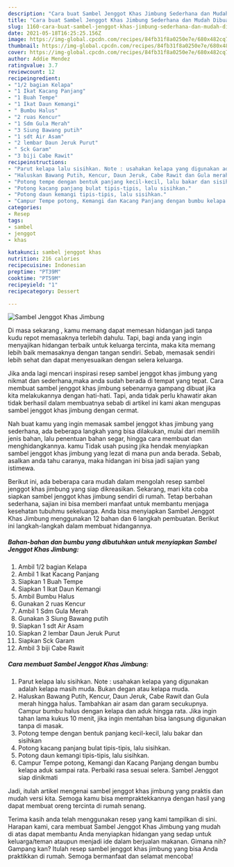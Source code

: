 ```yaml
---
description: "Cara buat Sambel Jenggot Khas Jimbung Sederhana dan Mudah Dibuat"
title: "Cara buat Sambel Jenggot Khas Jimbung Sederhana dan Mudah Dibuat"
slug: 1160-cara-buat-sambel-jenggot-khas-jimbung-sederhana-dan-mudah-dibuat
date: 2021-05-18T16:25:25.156Z
image: https://img-global.cpcdn.com/recipes/84fb31f8a0250e7e/680x482cq70/sambel-jenggot-khas-jimbung-foto-resep-utama.jpg
thumbnail: https://img-global.cpcdn.com/recipes/84fb31f8a0250e7e/680x482cq70/sambel-jenggot-khas-jimbung-foto-resep-utama.jpg
cover: https://img-global.cpcdn.com/recipes/84fb31f8a0250e7e/680x482cq70/sambel-jenggot-khas-jimbung-foto-resep-utama.jpg
author: Addie Mendez
ratingvalue: 3.7
reviewcount: 12
recipeingredient:
- "1/2 bagian Kelapa"
- "1 Ikat Kacang Panjang"
- "1 Buah Tempe"
- "1 Ikat Daun Kemangi"
- " Bumbu Halus"
- "2 ruas Kencur"
- "1 Sdm Gula Merah"
- "3 Siung Bawang putih"
- "1 sdt Air Asam"
- "2 lembar Daun Jeruk Purut"
- " Sck Garam"
- "3 biji Cabe Rawit"
recipeinstructions:
- "Parut kelapa lalu sisihkan. Note : usahakan kelapa yang digunakan adalah kelapa masih muda. Bukan degan atau kelapa muda."
- "Haluskan Bawang Putih, Kencur, Daun Jeruk, Cabe Rawit dan Gula merah hingga halus. Tambahkan air asam dan garam secukupnya. Campur bumbu halus dengan kelapa dan aduk hingga rata. Jika ingin tahan lama kukus 10 menit, jika ingin mentahan bisa langsung digunakan tanpa di masak."
- "Potong tempe dengan bentuk panjang kecil-kecil, lalu bakar dan sisihkan"
- "Potong kacang panjang bulat tipis-tipis, lalu sisihkan."
- "Potong daun kemangi tipis-tipis, lalu sisihkan."
- "Campur Tempe potong, Kemangi dan Kacang Panjang dengan bumbu kelapa aduk sampai rata. Perbaiki rasa sesuai selera. Sambel Jenggot siap dinikmati"
categories:
- Resep
tags:
- sambel
- jenggot
- khas

katakunci: sambel jenggot khas 
nutrition: 216 calories
recipecuisine: Indonesian
preptime: "PT39M"
cooktime: "PT59M"
recipeyield: "1"
recipecategory: Dessert

---
```



![Sambel Jenggot Khas Jimbung](https://img-global.cpcdn.com/recipes/84fb31f8a0250e7e/680x482cq70/sambel-jenggot-khas-jimbung-foto-resep-utama.jpg)

Di masa  sekarang , kamu memang dapat memesan hidangan jadi tanpa kudu repot memasaknya terlebih dahulu. Tapi, bagi anda yang ingin menyajikan hidangan terbaik untuk keluarga tercinta, maka kita memang lebih baik memasaknya dengan tangan sendiri. Sebab, memasak sendiri lebih sehat dan dapat menyesuaikan dengan selera keluarga.

Jika anda lagi mencari inspirasi resep sambel jenggot khas jimbung yang nikmat dan sederhana,maka anda sudah berada di tempat yang tepat. Cara membuat sambel jenggot khas jimbung  sebenarnya gampang dibuat jika kita melakukannya dengan hati-hati. Tapi, anda tidak perlu khawatir akan tidak berhasil dalam membuatnya 
sebab di artikel ini kami akan mengupas sambel jenggot khas jimbung dengan cermat.  



Nah buat kamu yang ingin memasak sambel jenggot khas jimbung yang sederhana, ada beberapa langkah yang bisa dilakukan, mulai dari memilih jenis bahan, lalu penentuan bahan segar, hingga cara membuat dan menghidangkannya. kamu Tidak usah pusing jika hendak menyiapkan sambel jenggot khas jimbung yang lezat di mana pun anda berada. Sebab, asalkan anda  tahu caranya, maka hidangan ini bisa jadi sajian yang istimewa.

Berikut ini, ada beberapa cara mudah dalam mengolah resep sambel jenggot khas jimbung yang siap dikreasikan. Sekarang, mari kita coba siapkan sambel jenggot khas jimbung sendiri di rumah. Tetap berbahan sederhana, sajian ini bisa memberi manfaat untuk membantu menjaga kesehatan tubuhmu sekeluarga. Anda bisa menyiapkan Sambel Jenggot Khas Jimbung menggunakan 12 bahan dan 6 langkah pembuatan. Berikut ini langkah-langkah dalam membuat hidangannya.

<!--inarticleads1-->

##### Bahan-bahan dan bumbu yang dibutuhkan untuk menyiapkan Sambel Jenggot Khas Jimbung:

1. Ambil 1/2 bagian Kelapa
1. Ambil 1 Ikat Kacang Panjang
1. Siapkan 1 Buah Tempe
1. Siapkan 1 Ikat Daun Kemangi
1. Ambil  Bumbu Halus
1. Gunakan 2 ruas Kencur
1. Ambil 1 Sdm Gula Merah
1. Gunakan 3 Siung Bawang putih
1. Siapkan 1 sdt Air Asam
1. Siapkan 2 lembar Daun Jeruk Purut
1. Siapkan  Sck Garam
1. Ambil 3 biji Cabe Rawit




<!--inarticleads2-->

##### Cara membuat Sambel Jenggot Khas Jimbung:

1. Parut kelapa lalu sisihkan. Note : usahakan kelapa yang digunakan adalah kelapa masih muda. Bukan degan atau kelapa muda.
1. Haluskan Bawang Putih, Kencur, Daun Jeruk, Cabe Rawit dan Gula merah hingga halus. Tambahkan air asam dan garam secukupnya. Campur bumbu halus dengan kelapa dan aduk hingga rata. Jika ingin tahan lama kukus 10 menit, jika ingin mentahan bisa langsung digunakan tanpa di masak.
1. Potong tempe dengan bentuk panjang kecil-kecil, lalu bakar dan sisihkan
1. Potong kacang panjang bulat tipis-tipis, lalu sisihkan.
1. Potong daun kemangi tipis-tipis, lalu sisihkan.
1. Campur Tempe potong, Kemangi dan Kacang Panjang dengan bumbu kelapa aduk sampai rata. Perbaiki rasa sesuai selera. Sambel Jenggot siap dinikmati




Jadi, itulah artikel mengenai  sambel jenggot khas jimbung  yang praktis dan mudah versi kita. Semoga kamu bisa mempraktekkannya dengan hasil yang dapat membuat oreng tercinta di rumah senang. 

Terima kasih anda telah menggunakan resep yang kami tampilkan di sini. Harapan kami, cara membuat  Sambel Jenggot Khas Jimbung yang mudah di atas dapat membantu Anda menyiapkan hidangan yang sedap untuk keluarga/teman ataupun menjadi ide dalam berjualan makanan. Gimana nih? Gampang kan? Itulah resep sambel jenggot khas jimbung yang bisa Anda praktikkan di rumah. Semoga bermanfaat dan selamat mencoba!

